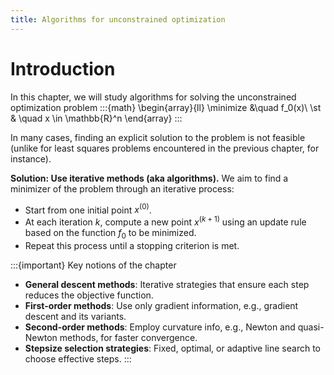 ```yaml
---
title: Algorithms for unconstrained optimization
---
```


# Introduction

In this chapter, we will study algorithms for solving the unconstrained optimization problem
:::{math}
\begin{array}{ll}
\minimize &\quad f_0(x)\\
\st & \quad x \in \mathbb{R}^n
\end{array}
:::

In many cases, finding an explicit solution to the problem is not feasible (unlike for least squares problems encountered in the previous chapter, for instance).

**Solution: Use iterative methods (aka algorithms).** We aim to find a minimizer of the problem through an iterative process:
- Start from one initial point $x^{(0)}$.
- At each iteration $k$, compute a new point $x^{(k+1)}$ using an update rule based on the function $f_0$ to be minimized.
- Repeat this process until a stopping criterion is met.


:::{important} Key notions of the chapter
- **General descent methods**: Iterative strategies that ensure each step reduces the objective function.
- **First-order methods**: Use only gradient information, e.g., gradient descent and its variants.
- **Second-order methods**: Employ curvature info, e.g., Newton and quasi-Newton methods, for faster convergence.
- **Stepsize selection strategies**: Fixed, optimal, or adaptive line search to choose effective steps.
:::
